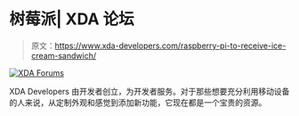 # 树莓派| XDA 论坛

> 原文：<https://www.xda-developers.com/raspberry-pi-to-receive-ice-cream-sandwich/>

[![XDA Forums](img/e3e7e770730495b05d8f385d11157bff.png)](/) 

XDA Developers 由开发者创立，为开发者服务。对于那些想要充分利用移动设备的人来说，从定制外观和感觉到添加新功能，它现在都是一个宝贵的资源。